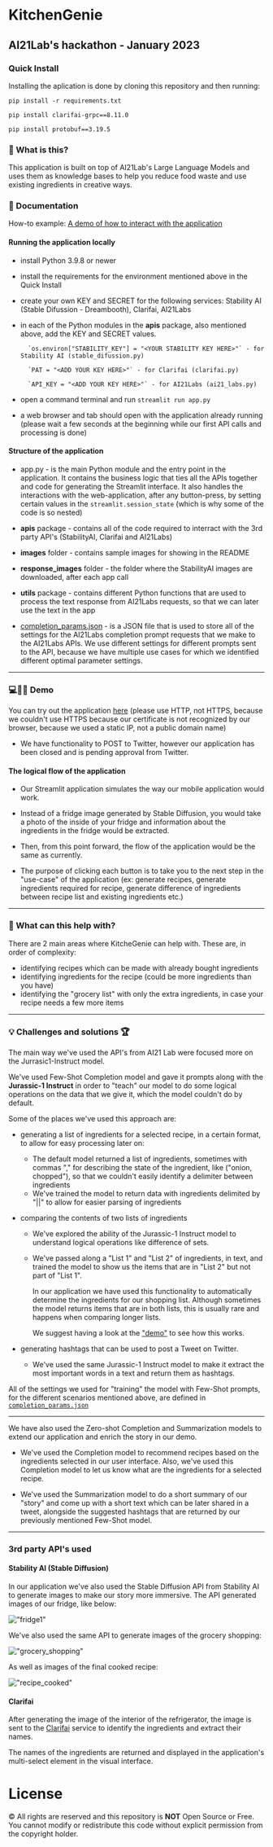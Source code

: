 # KitchenGenie

## AI21Lab's hackathon - January 2023

### Quick Install
Installing the aplication is done by cloning this repository and then running:

`pip install -r requirements.txt`

`pip install clarifai-grpc==8.11.0`

`pip install protobuf==3.19.5`

### 🤔 What is this?

This application is built on top of AI21Lab's Large Language Models and uses them as knowledge bases to help you reduce food waste and use existing ingredients in creative ways.

### 📖 Documentation

How-to example: [A demo of how to interact with the application](https://www.youtube.com/playlist?list=PLmbqa7kiU8F9fGVrEcKu9NY_RRYbwLHWv)

#### Running the application locally

- install Python 3.9.8 or newer
- install the requirements for the environment mentioned above in the Quick Install
- create your own KEY and SECRET for the following services: Stability AI (Stable Difussion - Dreambooth), Clarifai, AI21Labs
- in each of the Python modules in the **apis** package, also mentioned above, add the KEY and SECRET values.
        
        `os.environ["STABILITY_KEY"] = "<YOUR STABILITY KEY HERE>"` - for Stability AI (stable_difussion.py)
        
        `PAT = "<ADD YOUR KEY HERE>"` - for Clarifai (clarifai.py)
        
        `API_KEY = "<ADD YOUR KEY HERE>"` - for AI21Labs (ai21_labs.py)
        
- open a command terminal and run `streamlit run app.py`
- a web browser and tab should open with the application already running (please wait a few seconds at the beginning while our first API calls and processing is done)

#### Structure of the application

- app.py - is the main Python module and the entry point in the application. It contains the business logic that ties all the APIs together and code for generating the Streamlit interface. It also handles the interactions with the web-application, after any button-press, by setting certain values in the `streamlit.session_state` (which is why some of the code is so nested)

- **apis** package - contains all of the code required to interract with the 3rd party API's (StabilityAI, Clarifai and AI21Labs)
- **images** folder - contains sample images for showing in the README
- **response_images** folder - the folder where the StabilityAI images are downloaded, after each app call
- **utils** package - contains different Python functions that are used to process the text response from AI21Labs requests, so that we can later use the text in the app
- [completion_params.json](/apis/ai21labs/completion_params.json) - is a JSON file that is used to store all of the settings for the AI21Labs completion prompt requests that we make to the AI21Labs APIs. We use different settings for different prompts sent to the API, because we have multiple use cases for which we identified different optimal parameter settings.

----

### 💻👨‍💻 Demo

You can try out the application [here](http://34.136.12.178:8501/) (please use HTTP, not HTTPS, because we couldn't use HTTPS because our certificate is not recognized by our browser, because we used a static IP, not a public domain name)

- We have functionality to POST to Twitter, however our application has been closed and is pending approval from Twitter.

#### The logical flow of the application

- Our Streamlit application simulates the way our mobile application would work. 

- Instead of a fridge image generated by Stable Diffusion, you would take a photo of the inside of your fridge and information about the ingredients in the fridge would be extracted.

- Then, from this point forward, the flow of the application would be the same as currently.

- The purpose of clicking each button is to take you to the next step in the "use-case" of the application (ex: generate recipes, generate ingredients required for recipe, generate difference of ingredients between recipe list and existing ingredients etc.)

----

### 🚀 What can this help with?

There are 2 main areas where KitcheGenie can help with. These are, in order of complexity:

- identifying recipes which can be made with already bought ingredients
- identifying ingredients for the recipe (could be more ingredients than you have)
- identifying the "grocery list" with only the extra ingredients, in case your recipe needs a few more items

----

### 💡 Challenges and solutions 🏆

The main way we've used the API's from AI21 Lab were focused more on the Jurrasic1-Instruct model.

We've used Few-Shot Completion model and gave it prompts along with the **Jurassic-1 Instruct** in order to "teach" our model to do some logical operations on the data that we give it, which the model couldn't do by default.

Some of the places we've used this approach are:

- generating a list of ingredients for a selected recipe, in a certain format, to allow for easy processing later on:

    - The default model returned a list of ingredients, sometimes with commas "," for describing the state of the ingredient, like ("onion, chopped"), so that we couldn't easily identify a delimiter between ingredients
    - We've trained the model to return data with ingredients delimited by "||" to allow for easier parsing of ingredients

- comparing the contents of two lists of ingredients

    - We've explored the ability of the Jurassic-1 Instruct model to understand logical operations like difference of sets.
    - We've passed along a "List 1" and "List 2" of ingredients, in text, and trained the model to show us the items that are in "List 2" but not part of "List 1". 
    
        In our application we have used this functionality to automatically determine the ingredients for our shopping list. Although sometimes the model returns items that are in both lists, this is usually rare and happens when comparing longer lists.

        We suggest having a look at the ["demo"](https://www.youtube.com/playlist?list=PLmbqa7kiU8F9fGVrEcKu9NY_RRYbwLHWv) to see how this works.

- generating hashtags that can be used to post a Tweet on Twitter.

    - We've used the same Jurassic-1 Instruct model to make it extract the most important words in a text and return them as hashtags.

All of the settings we used for "training" the model with Few-Shot prompts, for the different scenarios mentioned above, are defined in [`completion_params.json`](apis\ai21labs\completion_params.json)

---

We have also used the Zero-shot Completion and Summarization models to extend our application and enrich the story in our demo.

- We've used the Completion model to recommend recipes based on the ingredients selected in our user interface. Also, we've used this Completion model to let us know what are the ingredients for a selected recipe.

- We've used the Summarization model to do a short summary of our "story" and come up with a short text which can be later shared in a tweet, alongside the suggested hashtags that are returned by our previously mentioned Few-Shot model.

----

### 3rd party API's used

#### Stability AI (Stable Diffusion)
In our application we've also used the Stable Diffusion API from Stability AI to generate images to make our story more immersive. The API generated images of our fridge, like below:

!["fridge1"](images/fridge_1.png)

We've also used the same API to generate images of the grocery shopping:

!["grocery_shopping"](response_images/lamagazin.png)

As well as images of the final cooked recipe:

!["recipe_cooked"](response_images/pasta.png)

#### Clarifai
After generating the image of the interior of the refrigerator, the image is sent to the [Clarifai](https://clarifai.com/) service to identify the ingredients and extract their names.

The names of the ingredients are returned and displayed in the application's multi-select element in the visual interface.

# License

© All rights are reserved and this repository is **NOT** Open Source or Free. You cannot modify or redistribute this code without explicit permission from the copyright holder.
